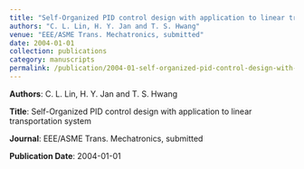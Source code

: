 ```yaml
---
title: "Self-Organized PID control design with application to linear transportation system"
authors: "C. L. Lin, H. Y. Jan and T. S. Hwang"
venue: "EEE/ASME Trans. Mechatronics, submitted"
date: 2004-01-01
collection: publications
category: manuscripts
permalink: /publication/2004-01-self-organized-pid-control-design-with-application-to-linear-transportation-system
---
```


**Authors**: C. L. Lin, H. Y. Jan and T. S. Hwang

**Title**: Self-Organized PID control design with application to linear transportation system

**Journal**: EEE/ASME Trans. Mechatronics, submitted

**Publication Date**: 2004-01-01
